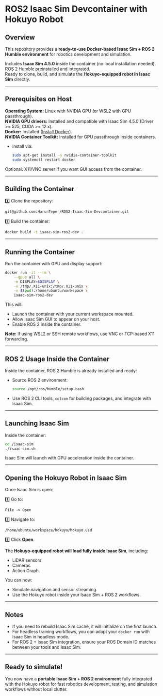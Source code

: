
# ROS2 Isaac Sim Devcontainer with Hokuyo Robot

## Overview
This repository provides a **ready-to-use Docker-based Isaac Sim + ROS 2 Humble environment** for robotics development and simulation.

Includes **Isaac Sim 4.5.0** inside the container (no local installation needed).  
ROS 2 Humble preinstalled and integrated.  
Ready to clone, build, and simulate the **Hokuyo-equipped robot in Isaac Sim** directly.

---

## Prerequisites on Host

**Operating System:** Linux with NVIDIA GPU (or WSL2 with GPU passthrough).  
**NVIDIA GPU drivers:** Installed and compatible with Isaac Sim 4.5.0 (Driver >= 525, CUDA >= 12.x).  
**Docker:** Installed ([Install Docker](https://docs.docker.com/get-docker/)).  
**NVIDIA Container Toolkit:** Installed for GPU passthrough inside containers.
- Install via:
  ```bash
  sudo apt-get install -y nvidia-container-toolkit
  sudo systemctl restart docker
  ```
Optional: X11/VNC server if you want GUI access from the container.

---

## Building the Container

1️⃣ Clone the repository:
```bash
git@github.com:HarunTeper/ROS2-Isaac-Sim-Devcontainer.git
```

2️⃣ Build the container:
```bash
docker build -t isaac-sim-ros2-dev .
```

---

## Running the Container

Run the container with GPU and display support:

```bash
docker run -it --rm \
    --gpus all \
    -e DISPLAY=$DISPLAY \
    -v /tmp/.X11-unix:/tmp/.X11-unix \
    -v $(pwd):/home/ubuntu/workspace \
    isaac-sim-ros2-dev
```

This will:
- Launch the container with your current workspace mounted.
- Allow Isaac Sim GUI to appear on your host.
- Enable ROS 2 inside the container.

**Note:** If using WSL2 or SSH remote workflows, use VNC or TCP-based X11 forwarding.

---

## ROS 2 Usage Inside the Container

Inside the container, ROS 2 Humble is already installed and ready:

- Source ROS 2 environment:
  ```bash
  source /opt/ros/humble/setup.bash
  ```
- Use ROS 2 CLI tools, `colcon` for building packages, and integrate with Isaac Sim.

---

## Launching Isaac Sim

Inside the container:
```bash
cd /isaac-sim
./isaac-sim.sh
```

Isaac Sim will launch with GPU acceleration inside the container.

---

## Opening the Hokuyo Robot in Isaac Sim

Once Isaac Sim is open:

1️⃣ Go to:
```
File -> Open
```

2️⃣ Navigate to:
```
/home/ubuntu/workspace/hokuyo/hokuyo.usd
```

3️⃣ Click **Open**.

The **Hokuyo-equipped robot will load fully inside Isaac Sim**, including:
- LiDAR sensors.
- Cameras.
- Action Graph.

You can now:
- Simulate navigation and sensor streaming.
- Use the Hokuyo robot inside your Isaac Sim + ROS 2 workflows.

---

## Notes
- If you need to rebuild Isaac Sim cache, it will initialize on the first launch.
- For headless training workflows, you can adapt your `docker run` with Isaac Sim in headless mode.
- For ROS 2 + Isaac Sim integration, ensure your ROS Domain ID matches between your tools and Isaac Sim.

---

## Ready to simulate!
You now have a **portable Isaac Sim + ROS 2 environment** fully integrated with the Hokuyo robot for fast robotics development, testing, and simulation workflows without local clutter.
